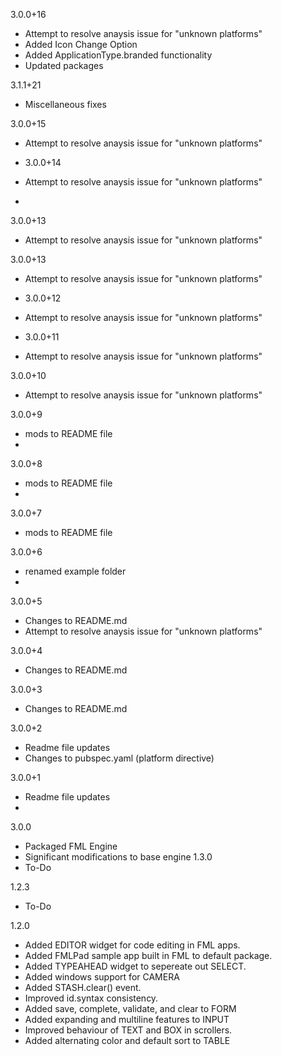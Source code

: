 3.0.0+16
- Attempt to resolve anaysis issue for "unknown platforms"
- Added Icon Change Option 
- Added ApplicationType.branded functionality
- Updated packages

3.1.1+21
- Miscellaneous fixes

3.0.0+15
- Attempt to resolve anaysis issue for "unknown platforms"

- 3.0.0+14
- Attempt to resolve anaysis issue for "unknown platforms"
- 
3.0.0+13
- Attempt to resolve anaysis issue for "unknown platforms"

3.0.0+13
- Attempt to resolve anaysis issue for "unknown platforms"

- 3.0.0+12
- Attempt to resolve anaysis issue for "unknown platforms"

- 3.0.0+11
- Attempt to resolve anaysis issue for "unknown platforms"

3.0.0+10
- Attempt to resolve anaysis issue for "unknown platforms"

3.0.0+9
- mods to README file
- 
3.0.0+8
- mods to README file
- 
3.0.0+7
- mods to README file

3.0.0+6
- renamed example folder
- 
3.0.0+5
- Changes to README.md
- Attempt to resolve anaysis issue for "unknown platforms"

3.0.0+4
- Changes to README.md

3.0.0+3
- Changes to README.md

3.0.0+2
- Readme file updates
- Changes to pubspec.yaml (platform directive)

3.0.0+1
- Readme file updates
- 
3.0.0
- Packaged FML Engine
- Significant modifications to base engine
  1.3.0
- To-Do

1.2.3
- To-Do

1.2.0
- Added EDITOR widget for code editing in FML apps.
- Added FMLPad sample app built in FML to default package.
- Added TYPEAHEAD widget to sepereate out SELECT.
- Added windows support for CAMERA
- Added STASH.clear() event.
- Improved id.syntax consistency.
- Added save, complete, validate, and clear to FORM
- Added expanding and multiline features to INPUT
- Improved behaviour of TEXT and BOX in scrollers.
- Added alternating color and default sort to TABLE

